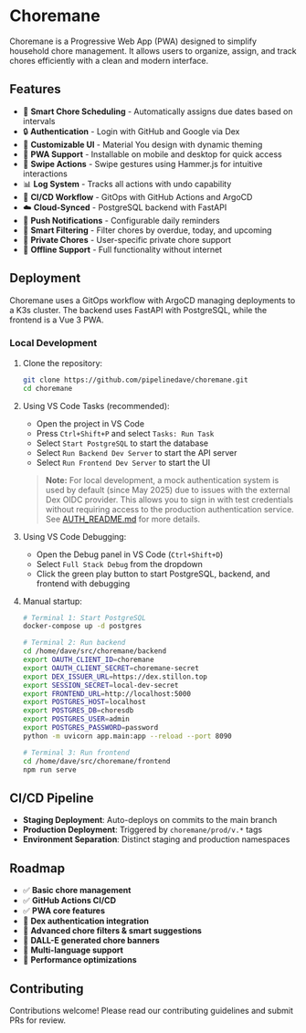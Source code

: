 ﻿# Choremane

Choremane is a Progressive Web App (PWA) designed to simplify household chore management. It allows users to organize, assign, and track chores efficiently with a clean and modern interface.

## Features
- 📅 **Smart Chore Scheduling** - Automatically assigns due dates based on intervals
- 🔒 **Authentication** - Login with GitHub and Google via Dex
- 🎨 **Customizable UI** - Material You design with dynamic theming
- 📱 **PWA Support** - Installable on mobile and desktop for quick access
- 🔄 **Swipe Actions** - Swipe gestures using Hammer.js for intuitive interactions
- 📊 **Log System** - Tracks all actions with undo capability
- 🚀 **CI/CD Workflow** - GitOps with GitHub Actions and ArgoCD
- ☁️ **Cloud-Synced** - PostgreSQL backend with FastAPI
- 🔔 **Push Notifications** - Configurable daily reminders
- 🎯 **Smart Filtering** - Filter chores by overdue, today, and upcoming
- 🔐 **Private Chores** - User-specific private chore support
- 🔄 **Offline Support** - Full functionality without internet

## Deployment
Choremane uses a GitOps workflow with ArgoCD managing deployments to a K3s cluster. The backend uses FastAPI with PostgreSQL, while the frontend is a Vue 3 PWA.

### Local Development
1. Clone the repository:
   ```bash
   git clone https://github.com/pipelinedave/choremane.git
   cd choremane
   ```

2. Using VS Code Tasks (recommended):
   - Open the project in VS Code
   - Press `Ctrl+Shift+P` and select `Tasks: Run Task`
   - Select `Start PostgreSQL` to start the database
   - Select `Run Backend Dev Server` to start the API server
   - Select `Run Frontend Dev Server` to start the UI

   > **Note:** For local development, a mock authentication system is used by default (since May 2025) 
   > due to issues with the external Dex OIDC provider. This allows you to sign in with test credentials
   > without requiring access to the production authentication service. See [AUTH_README.md](AUTH_README.md) 
   > for more details.

3. Using VS Code Debugging:
   - Open the Debug panel in VS Code (`Ctrl+Shift+D`)
   - Select `Full Stack Debug` from the dropdown
   - Click the green play button to start PostgreSQL, backend, and frontend with debugging

4. Manual startup:
   ```bash
   # Terminal 1: Start PostgreSQL
   docker-compose up -d postgres
   
   # Terminal 2: Run backend
   cd /home/dave/src/choremane/backend
   export OAUTH_CLIENT_ID=choremane
   export OAUTH_CLIENT_SECRET=choremane-secret
   export DEX_ISSUER_URL=https://dex.stillon.top
   export SESSION_SECRET=local-dev-secret
   export FRONTEND_URL=http://localhost:5000
   export POSTGRES_HOST=localhost
   export POSTGRES_DB=choresdb
   export POSTGRES_USER=admin
   export POSTGRES_PASSWORD=password
   python -m uvicorn app.main:app --reload --port 8090
   
   # Terminal 3: Run frontend
   cd /home/dave/src/choremane/frontend
   npm run serve
   ```

## CI/CD Pipeline
- **Staging Deployment**: Auto-deploys on commits to the main branch
- **Production Deployment**: Triggered by `choremane/prod/v.*` tags
- **Environment Separation**: Distinct staging and production namespaces

## Roadmap
- ✅ **Basic chore management**
- ✅ **GitHub Actions CI/CD**
- ✅ **PWA core features**
- 🔄 **Dex authentication integration**
- 🔄 **Advanced chore filters & smart suggestions**
- 🔄 **DALL-E generated chore banners**
- 🔄 **Multi-language support**
- 🔄 **Performance optimizations**

## Contributing
Contributions welcome! Please read our contributing guidelines and submit PRs for review.
